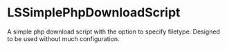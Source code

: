 LSSimplePhpDownloadScript
=========================

A simple php download script with the option to specify filetype. Designed to be used without much configuration.

